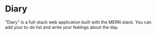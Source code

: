 # Diary
"Diary" is a full-stack web application built with the MERN stack. You can add your to-do list and write your feelings about the day.
